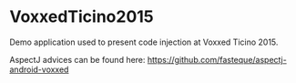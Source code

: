 # VoxxedTicino2015
Demo application used to present code injection at Voxxed Ticino 2015.

AspectJ advices can be found here: https://github.com/fasteque/aspectj-android-voxxed
